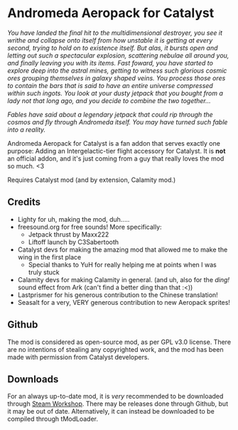 # Andromeda Aeropack for Catalyst

*You have landed the final hit to the multidimensional destroyer, you see it writhe and collapse onto itself from how unstable it is getting at every second, trying to hold on to existence itself. But alas, it bursts open and letting out such a spectacular explosion, scattering nebulae all around you, and finally leaving you with its items. Fast foward, you have started to explore deep into the astral mines, getting to witness such glorious cosmic ores grouping themselves in galaxy shaped veins. You process those ores to contain the bars that is said to have an entire universe compressed within such ingots. You look at your dusty jetpack that you bought from a lady not that long ago, and you decide to combine the two together...*

_Fables have said about a legendary jetpack that could rip through the cosmos and fly through Andromeda itself. You may have turned such fable into a reality._

Andromeda Aeropack for Catalyst is a fan addon that serves exactly one purpose: Adding an Intergelactic-tier flight accessory for Catalyst. It is **not** an official addon, and it's just coming from a guy that really loves the mod so much. <3

Requires Catalyst mod (and by extension, Calamity mod.)

## Credits
- Lighty for uh, making the mod, duh.....
- freesound.org for free sounds! More specifically:
  - Jetpack thrust by Maxx222
  - Liftoff launch by C3Sabertooth
- Catalyst devs for making the amazing mod that allowed me to make the wing in the first place
  - Special thanks to YuH for really helping me at points when I was truly stuck
- Calamity devs for making Calamity in general. (and uh, also for the *ding!* sound effect from Ark (can't find a better ding than that :<))
- Lastprismer for his generous contribution to the Chinese translation!
- Seasalt for a very, VERY generous contribution to new Aeropack sprites!

## Github
The mod is considered as open-source mod, as per GPL v3.0 license. There are no intentions of stealing any copyrighted work, and the mod has been made with permission from Catalyst developers.

## Downloads
For an always up-to-date mod, it is _very_ recommended to be downloaded through [Steam Workshop](https://steamcommunity.com/sharedfiles/filedetails/?id=3041937680). There may be releases done through Github, but it may be out of date.
Alternatively, it can instead be downloaded to be compiled through tModLoader.
